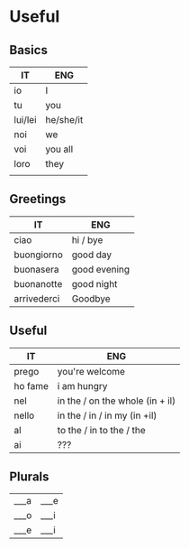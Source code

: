 # Useful

## Basics

| IT | ENG |
| -- | -- |
| io | I |
| tu | you |
| lui/lei | he/she/it |
| noi | we |
| voi | you all |
| loro | they |
|  |  |

## Greetings

| IT | ENG |
| -- | -- |
| ciao | hi / bye |
| buongiorno | good day |
| buonasera | good evening |
| buonanotte | good night |
| arrivederci | Goodbye |

## Useful

| IT | ENG |
| -- | -- |
| prego | you're welcome |
| ho fame | i am hungry |
| nel | in the / on the whole (in + il) |
| nello | in the / in / in my (in +il) |
| al | to the / in to the / the |
| ai | ??? |

## Plurals

|  |  |
| -- | -- |
| ___a | ___e |
| ___o | ___i |
| ___e | ___i |